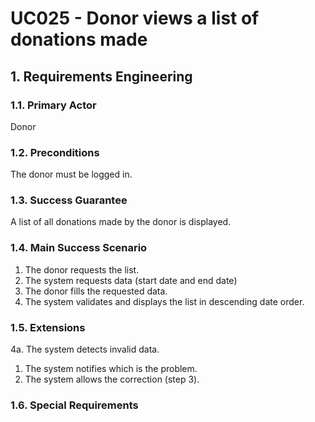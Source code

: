 # UC025 - Donor views a list of donations made

## 1. Requirements Engineering

### 1.1. Primary Actor
Donor

### 1.2. Preconditions
The donor must be logged in.

### 1.3. Success Guarantee
A list of all donations made by the donor is displayed.

### 1.4. Main Success Scenario
1. The donor requests the list.
2. The system requests data (start date and end date)
3. The donor fills the requested data.
4. The system validates and displays the list in descending date order.

### 1.5. Extensions
4a. The system detects invalid data.
1. The system notifies which is the problem.
2. The system allows the correction (step 3).

### 1.6. Special Requirements
